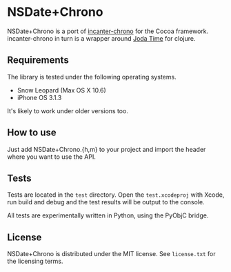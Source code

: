 NSDate+Chrono
===================================

NSDate+Chrono is a port of [incanter-chrono][1] for the Cocoa framework.
incanter-chrono in turn is a wrapper around [Joda Time][2] for clojure.

[1]: http://liebke.github.com/incanter/chrono-api.html
[2]: http://joda-time.sourceforge.net/

Requirements
-----------------------------------

The library is tested under the following operating systems.

 - Snow Leopard (Max OS X 10.6)
 - iPhone OS 3.1.3

It's likely to work under older versions too.

How to use
-----------------------------------

Just add NSDate+Chrono.{h,m} to your project and
import the header where you want to use the API.


Tests
-----------------------------------

Tests are located in the `test` directory.
Open the `test.xcodeproj` with Xcode, run build and debug and
the test results will be output to the console.

All tests are experimentally written in Python, using the
PyObjC bridge.

License
------------------------------------

NSDate+Chrono is distributed under the MIT license.
See `license.txt` for the licensing terms.